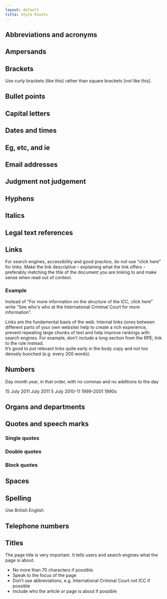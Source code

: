 ```yaml
---
layout: default
title: Style Points 
---
```


## Abbreviations and acronyms



## Ampersands
	

## Brackets
Use curly brackets (like this) rather than square brackets \[not like this\]. 

## Bullet points



## Capital letters


## Dates and times


## Eg, etc, and ie



## Email addresses


## Judgment not judgement

## Hyphens



## Italics

## Legal text references



## Links
For search engines, accessibility and good practice, do not use “click here” for links. Make the link descriptive – explaining what the link offers - preferably matching the title of the document you are linking to and make sense when read out of context. 

### Example 
Instead of “For more information on the structure of the ICC, click here” write “See who's who at the International Criminal Court for more information”.

Links are the fundamental basis of the web. Internal links (ones between different parts of your own website) help to create a rich experience, prevent repeating large chunks of text and help improve rankings with search engines. For example, don’t include a long section from the RPE; link to the rule instead.  
It’s good to put relevant links quite early in the body copy and not too densely bunched (e.g. every 200 words). 



## Numbers
Day month year, in that order, with no commas and no additions to the day

15 July 2011 
July 2011
5 July 
2010-11
1999-2001 
1990s 



## Organs and departments




## Quotes and speech marks



### Single quotes


### Double quotes


### Block quotes


## Spaces


## Spelling 
Use British English


## Telephone numbers


## Titles
The page title is very important. It tells users and search engines what the page is about. 

- No more than 70 characters if possible. 
- Speak to the focus of the page
- Don’t use abbreviations, e.g. International Criminal Court not ICC if possible
- Include who the article or page is about if possible